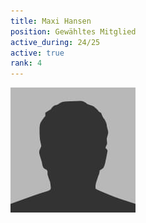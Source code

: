 ```yaml
---
title: Maxi Hansen
position: Gewähltes Mitglied
active_during: 24/25
active: true
rank: 4
---
```

![Maxi Hansen](/assets/images/bio-photo.jpg)
